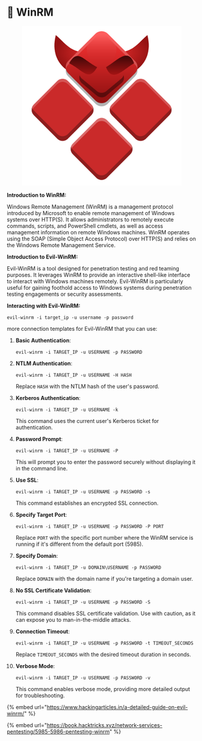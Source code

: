# 🕺 WinRM

<figure><img src="../../.gitbook/assets/image (5) (1) (1) (1) (1) (1) (1) (1) (1) (1) (1) (1).png" alt=""><figcaption></figcaption></figure>

**Introduction to WinRM:**

Windows Remote Management (WinRM) is a management protocol introduced by Microsoft to enable remote management of Windows systems over HTTP(S). It allows administrators to remotely execute commands, scripts, and PowerShell cmdlets, as well as access management information on remote Windows machines. WinRM operates using the SOAP (Simple Object Access Protocol) over HTTP(S) and relies on the Windows Remote Management Service.

**Introduction to Evil-WinRM:**

Evil-WinRM is a tool designed for penetration testing and red teaming purposes. It leverages WinRM to provide an interactive shell-like interface to interact with Windows machines remotely. Evil-WinRM is particularly useful for gaining foothold access to Windows systems during penetration testing engagements or security assessments.

**Interacting with Evil-WinRM:**

```
evil-winrm -i target_ip -u username -p password
```

more connection templates for Evil-WinRM that you can use:

1.  **Basic Authentication**:

    ```
    evil-winrm -i TARGET_IP -u USERNAME -p PASSWORD
    ```
2.  **NTLM Authentication**:

    ```
    evil-winrm -i TARGET_IP -u USERNAME -H HASH
    ```

    Replace `HASH` with the NTLM hash of the user's password.
3.  **Kerberos Authentication**:

    ```
    evil-winrm -i TARGET_IP -u USERNAME -k
    ```

    This command uses the current user's Kerberos ticket for authentication.
4.  **Password Prompt**:

    ```
    evil-winrm -i TARGET_IP -u USERNAME -P
    ```

    This will prompt you to enter the password securely without displaying it in the command line.
5.  **Use SSL**:

    ```
    evil-winrm -i TARGET_IP -u USERNAME -p PASSWORD -s
    ```

    This command establishes an encrypted SSL connection.
6.  **Specify Target Port**:

    ```
    evil-winrm -i TARGET_IP -u USERNAME -p PASSWORD -P PORT
    ```

    Replace `PORT` with the specific port number where the WinRM service is running if it's different from the default port (5985).
7.  **Specify Domain**:

    ```
    evil-winrm -i TARGET_IP -u DOMAIN\USERNAME -p PASSWORD
    ```

    Replace `DOMAIN` with the domain name if you're targeting a domain user.
8.  **No SSL Certificate Validation**:

    ```
    evil-winrm -i TARGET_IP -u USERNAME -p PASSWORD -S
    ```

    This command disables SSL certificate validation. Use with caution, as it can expose you to man-in-the-middle attacks.
9.  **Connection Timeout**:

    ```
    evil-winrm -i TARGET_IP -u USERNAME -p PASSWORD -t TIMEOUT_SECONDS
    ```

    Replace `TIMEOUT_SECONDS` with the desired timeout duration in seconds.
10. **Verbose Mode**:

    ```
    evil-winrm -i TARGET_IP -u USERNAME -p PASSWORD -v
    ```

    This command enables verbose mode, providing more detailed output for troubleshooting.

{% embed url="https://www.hackingarticles.in/a-detailed-guide-on-evil-winrm/" %}

{% embed url="https://book.hacktricks.xyz/network-services-pentesting/5985-5986-pentesting-winrm" %}
